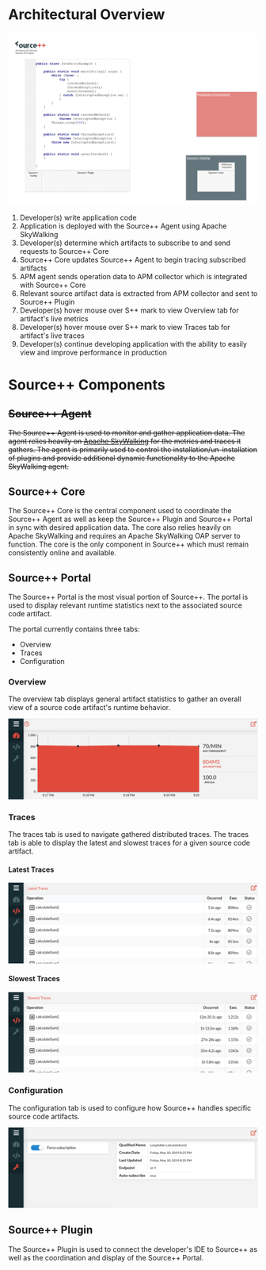 # Architectural Overview

![](../../images/Source%2B%2B%20Architectural%20Overview-v0.1.0-alpha.gif)

1. Developer(s) write application code
2. Application is deployed with the Source++ Agent using Apache SkyWalking
3. Developer(s) determine which artifacts to subscribe to and send requests to Source++ Core
4. Source++ Core updates Source++ Agent to begin tracing subscribed artifacts
5. APM agent sends operation data to APM collector which is integrated with Source++ Core
6. Relevant source artifact data is extracted from APM collector and sent to Source++ Plugin
7. Developer(s) hover mouse over S++ mark to view Overview tab for artifact's live metrics
8. Developer(s) hover mouse over S++ mark to view Traces tab for artifact's live traces
9. Developer(s) continue developing application with the ability to easily view and improve performance in production

# Source++ Components

## ~~Source++ Agent~~

~~The Source++ Agent is used to monitor and gather application data. The agent relies heavily on [Apache SkyWalking](https://github.com/apache/incubator-skywalking) for the metrics and traces it gathers. The agent is primarily used to control the installation/un-installation of plugins and provide additional dynamic functionality to the Apache SkyWalking agent.~~

## Source++ Core

The Source++ Core is the central component used to coordinate the Source++ Agent as well as keep the Source++ Plugin and Source++ Portal in sync with desired application data. The core also relies heavily on Apache SkyWalking and requires an Apache SkyWalking OAP server to function. The core is the only component in Source++ which must remain consistently online and available.

## Source++ Portal

The Source++ Portal is the most visual portion of Source++. The portal is used to display relevant runtime statistics next to the associated source code artifact. 

The portal currently contains three tabs:

 - Overview
 - Traces
 - Configuration

### Overview

The overview tab displays general artifact statistics to gather an overall view of a source code artifact's runtime behavior. 

![](../../images/portal/overview_last_15_minutes.png)

### Traces

The traces tab is used to navigate gathered distributed traces. The traces tab is able to display the latest and slowest traces for a given source code artifact. 

#### Latest Traces

![](../../images/portal/latest_traces.png)

#### Slowest Traces

![](../../images/portal/slowest_traces.png)

### Configuration

The configuration tab is used to configure how Source++ handles specific source code artifacts.

![](../../images/portal/configuration_tab.png)

## Source++ Plugin

The Source++ Plugin is used to connect the developer's IDE to Source++ as well as the coordination and display of the Source++ Portal.
